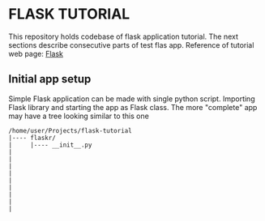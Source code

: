 # FLASK TUTORIAL
This repository holds codebase of flask application tutorial.
The next sections describe consecutive parts of test flas app.
Reference of tutorial web page: 
[Flask](https://flask.palletsprojects.com/en/3.0.x/tutorial/)

## Initial app setup
Simple Flask application can be made with single python script. Importing
Flask library and starting the app as Flask class. The more "complete" app
may have a tree looking similar to this one
```
/home/user/Projects/flask-tutorial
|---- flaskr/
|     |---- __init__.py
|
|
|
|
|
|
|
|
|
```